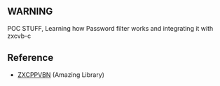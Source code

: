 ## WARNING
POC STUFF, Learning how Password filter works and integrating it with zxcvb-c


## Reference
- [ZXCPPVBN](https://github.com/tresorit/zxcppvbn.git) (Amazing Library)